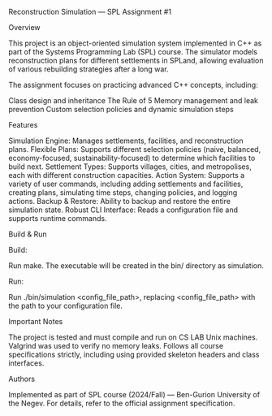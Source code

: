 Reconstruction Simulation — SPL Assignment #1

Overview


This project is an object-oriented simulation system implemented in C++ as part of the Systems Programming Lab (SPL) course. The simulator models reconstruction plans for different settlements in SPLand, allowing evaluation of various rebuilding strategies after a long war.


The assignment focuses on practicing advanced C++ concepts, including:

Class design and inheritance
The Rule of 5
Memory management and leak prevention
Custom selection policies and dynamic simulation steps


Features

Simulation Engine: Manages settlements, facilities, and reconstruction plans.
Flexible Plans: Supports different selection policies (naive, balanced, economy-focused, sustainability-focused) to determine which facilities to build next.
Settlement Types: Supports villages, cities, and metropolises, each with different construction capacities.
Action System: Supports a variety of user commands, including adding settlements and facilities, creating plans, simulating time steps, changing policies, and logging actions.
Backup & Restore: Ability to backup and restore the entire simulation state.
Robust CLI Interface: Reads a configuration file and supports runtime commands.


Build & Run

Build:

Run make.
The executable will be created in the bin/ directory as simulation.

Run:

Run ./bin/simulation <config_file_path>, replacing <config_file_path> with the path to your configuration file.


Important Notes

The project is tested and must compile and run on CS LAB Unix machines.
Valgrind was used to verify no memory leaks.
Follows all course specifications strictly, including using provided skeleton headers and class interfaces.

Authors

Implemented as part of SPL course (2024/Fall) — Ben-Gurion University of the Negev.
For details, refer to the official assignment specification.

